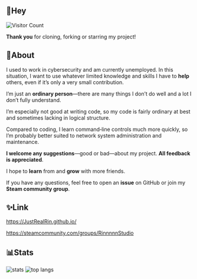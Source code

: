 ## 👋**Hey**

![Visitor Count](https://komarev.com/ghpvc/?username=JustRealRin&style=flat-square)

**Thank you** for cloning, forking or starring my project!

## 🔭**About**

I used to work in cybersecurity and am currently unemployed. In this situation, I want to use whatever limited knowledge and skills I have to **help** others, even if it’s only a very small contribution.

I’m just an **ordinary person**—there are many things I don’t do well and a lot I don’t fully understand.

I’m especially not good at writing code, so my code is fairly ordinary at best and sometimes lacking in logical structure.

Compared to coding, I learn command‐line controls much more quickly, so I’m probably better suited to network system administration and maintenance.

**I welcome any suggestions**—good or bad—about my project. **All feedback is appreciated**.

I hope to **learn** from and **grow** with more friends.

If you have any questions, feel free to open an **issue** on GitHub or join my **Steam community group**.

## ✨**Link**

https://JustRealRin.github.io/

https://steamcommunity.com/groups/RinnnnnStudio

## 📊**Stats**

<img src="https://github-readme-stats.vercel.app/api?username=JustRealRin&show_icons=true&theme=radical" alt="stats" />
<img src="https://github-readme-stats.vercel.app/api/top-langs/?username=JustRealRin&layout=compact&theme=radical" alt="top langs" />
